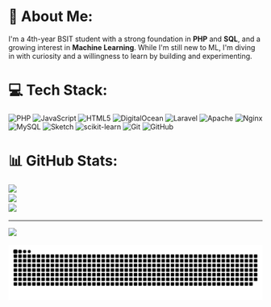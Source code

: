 # 💫 About Me:
I'm a 4th-year BSIT student with a strong foundation in **PHP** and **SQL**, and a growing interest in **Machine Learning**. While I'm still new to ML, I'm diving in with curiosity and a willingness to learn by building and experimenting.


# 💻 Tech Stack:
![PHP](https://img.shields.io/badge/php-%23777BB4.svg?style=for-the-badge&logo=php&logoColor=white) ![JavaScript](https://img.shields.io/badge/javascript-%23323330.svg?style=for-the-badge&logo=javascript&logoColor=%23F7DF1E) ![HTML5](https://img.shields.io/badge/html5-%23E34F26.svg?style=for-the-badge&logo=html5&logoColor=white) ![DigitalOcean](https://img.shields.io/badge/DigitalOcean-%230167ff.svg?style=for-the-badge&logo=digitalOcean&logoColor=white) ![Laravel](https://img.shields.io/badge/laravel-%23FF2D20.svg?style=for-the-badge&logo=laravel&logoColor=white) ![Apache](https://img.shields.io/badge/apache-%23D42029.svg?style=for-the-badge&logo=apache&logoColor=white) ![Nginx](https://img.shields.io/badge/nginx-%23009639.svg?style=for-the-badge&logo=nginx&logoColor=white) ![MySQL](https://img.shields.io/badge/mysql-4479A1.svg?style=for-the-badge&logo=mysql&logoColor=white) ![Sketch](https://img.shields.io/badge/Sketch-FFB387?style=for-the-badge&logo=sketch&logoColor=black) ![scikit-learn](https://img.shields.io/badge/scikit--learn-%23F7931E.svg?style=for-the-badge&logo=scikit-learn&logoColor=white) ![Git](https://img.shields.io/badge/git-%23F05033.svg?style=for-the-badge&logo=git&logoColor=white) ![GitHub](https://img.shields.io/badge/github-%23121011.svg?style=for-the-badge&logo=github&logoColor=white)
# 📊 GitHub Stats:
![](https://github-readme-stats.vercel.app/api?username=Kochasoro&theme=dark&hide_border=false&include_all_commits=true&count_private=true)<br/>
![](https://nirzak-streak-stats.vercel.app/?user=Kochasoro&theme=dark&hide_border=false)<br/>
![](https://github-readme-stats.vercel.app/api/top-langs/?username=Kochasoro&theme=dark&hide_border=false&include_all_commits=true&count_private=true&layout=compact)

---
[![](https://visitcount.itsvg.in/api?id=Kochasoro&icon=0&color=0)](https://visitcount.itsvg.in)

<!-- Proudly created with GPRM ( https://gprm.itsvg.in ) -->
<picture>
  <source media="(prefers-color-scheme: dark)" srcset="https://raw.githubusercontent.com/Kochasoro/Kochasoro/refs/heads/output/github-snake-dark.svg" />
  <source media="(prefers-color-scheme: light)" srcset="https://raw.githubusercontent.com/Kochasoro/Kochasoro/refs/heads/output/github-snake.svg" />
  <img alt="github-snake" src="https://raw.githubusercontent.com/Kochasoro/Kochasoro/output/github-snake.svg" />
</picture>